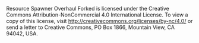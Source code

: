 Resource Spawner Overhaul Forked is licensed under the 
Creative Commons Attribution-NonCommercial 4.0 International License. 
To view a copy of this license, visit 
http://creativecommons.org/licenses/by-nc/4.0/ 
or send a letter to 
Creative Commons, 
PO Box 1866, 
Mountain View, 
CA 94042, 
USA.